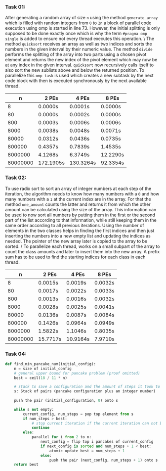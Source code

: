 ### Task 01:

After generating a random array of size ```n``` using the method 
```generate_array``` which is filled with random integers from ```0``` to
```2n``` a block of parallel code execution using omp is started in line 73.
However, the initial splitting is only supposed to be done exactly once which
is why the term ```#pragma omp single``` is added to ensure not every thread
executes this operation. \\
The method ```quicksort``` receives an array as well as two indices and sorts 
the numbers in the given interval by their numeric value. The method 
```divide``` performs the splitting of the array into two parts using a chosen
pivot element and returns the new index of the pivot element which may now be 
at any index in the given interval. ```quicksort``` now recursively calls 
itself to also sort the new sublists above and below the returned position. 
To parallelize this ```omp task``` is used which creates a new subtask by the
next code block with then is executed synchronously by the next available
thread.

| n        | 2 PEs     | 4 PEs     | 8 PEs    |
|----------|-----------|-----------|----------|
| 8        | 0.0000s   | 0.0001s   | 0.0000s  |
| 80       | 0.0000s   | 0.0002s   | 0.0000s  |
| 800      | 0.0003s   | 0.0006s   | 0.0006s  |
| 8000     | 0.0038s   | 0.0048s   | 0.0071s  |
| 80000    | 0.0312s   | 0.0436s   | 0.0735s  |
| 800000   | 0.4357s   | 0.7839s   | 1.4535s  |
| 8000000  | 4.1268s   | 6.3749s   | 12.2290s |
| 80000000 | 172.1905s | 130.3264s | 92.3354s |

### Task 02:

To use radix sort to sort an array of integer numbers at each step of the
 iteration, the algorithm needs to know how many numbers with a `0` and how 
many numbers with a `1` at the current index are in the array. For that the
method `one_amount` counts the latter and returns it from which the other 
amount can be calculated using the size of the array. This information can be
used to now sort all numbers by putting them in the first or the second part
of the list according to that information, while still keeping them in the same
order according to all previous iterations. Using the number of elements in the
two classes helps in finding the first indices and then just inserting the 
numbers into a new empty list and updating the indices as needed. The pointer
of the new array later is copied to the array to be sorted. \\
To parallelize each thread, works on a small subpart of the array to count the 
class amounts and later to insert them into the new array. A prefix sum has
to be used to find the starting indices for each class in each thread.

| n        | 2 PEs    | 4 PEs    | 8 PEs   |
|----------|----------|----------|---------|
| 8        | 0.0015s  | 0.0019s  | 0.0032s |
| 80       | 0.0017s  | 0.0022s  | 0.0033s |
| 800      | 0.0013s  | 0.0016s  | 0.0032s |
| 8000     | 0.0028s  | 0.0025s  | 0.0041s |
| 80000    | 0.0136s  | 0.0087s  | 0.0084s |
| 800000   | 0.1426s  | 0.0964s  | 0.0949s |
| 8000000  | 1.5822s  | 1.1046s  | 0.8035s |
| 80000000 | 15.7717s | 10.9164s | 7.9710s |

### Task 04:

````python
def find_min_pancake_num(initial_config):
    n = size of initial_config
    # general upper bound for pancake problem (proof omitted)
    best = ceil(18 / 11 * n)

    # stack to save a configuration and the amount of steps it took to get there
    s: Stack of pairs (pancake configuration plus an integer number) 
    
    push the pair (initial_configuration, 0) onto s

    while s not empty:
        current_config, num_steps = pop top element from s
        if num_steps > best:
            # stop current iteration if the current iteration can not beat best found solution
            continue
        else:
            parallel for i from 2 to n:
                next_config = flip top i pancakes of current_config
                if next_config is sorted and num_steps + 1 < best:
                    atomic update best = num_steps + 1
                else:
                    push the pair (next_config, num_steps + 1) onto s
    return best
````

